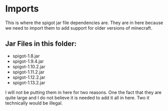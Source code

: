 # Imports
This is where the spigot jar file dependencies are. They are in here because we need to import them to add support for older versions of minecraft. 

## Jar Files in this folder:
- spigot-1.8.jar
- spigot-1.9.4.jar
- spigot-1.10.2.jar
- spigot-1.11.2.jar
- spigot-1.12.2.jar
- spigot-1.13.2.jar

I will not be putting them in here for two reasons. One the fact that they are quite large and I do not believe it is needed to add it all in here.
Two it technically would be illegal.
